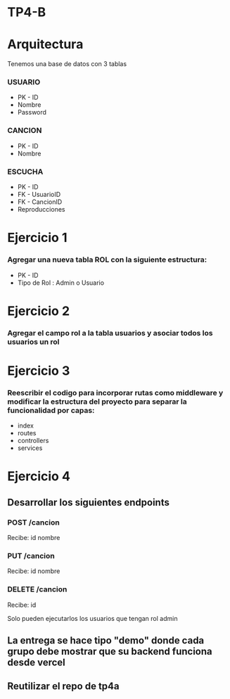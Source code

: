 # TP4-B
# Arquitectura

Tenemos una base de datos con 3 tablas

### USUARIO
* PK - ID
* Nombre
* Password

### CANCION
* PK - ID
* Nombre


### ESCUCHA
* PK - ID
* FK - UsuarioID
* FK - CancionID
* Reproducciones


# Ejercicio 1

### Agregar una nueva tabla ROL con la siguiente estructura:
* PK - ID
* Tipo de Rol : Admin o Usuario



# Ejercicio 2

### Agregar el campo rol a la tabla usuarios y asociar todos los usuarios un rol


# Ejercicio 3

###   Reescribir el codigo para incorporar rutas como middleware y modificar la estructura del proyecto para separar la funcionalidad por capas:
* index
* routes
* controllers
* services


# Ejercicio 4

## Desarrollar los siguientes endpoints

### POST /cancion
Recibe:
id
nombre

### PUT /cancion
Recibe:
id
nombre

### DELETE /cancion
Recibe:
id

Solo pueden ejecutarlos los usuarios que tengan rol admin


## La entrega se hace tipo "demo" donde cada grupo debe mostrar que su backend funciona desde vercel
## Reutilizar el repo de tp4a 
